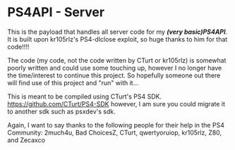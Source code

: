 # PS4API - Server

This is the payload that handles all server code for my <b><i>(very basic)PS4API</i></b>. It is built upon kr105rlz's PS4-dlclose exploit, so huge thanks to him for that code!!!!

The code (my code, not the code written by CTurt or kr105rlz) is somewhat poorly written and could use some touching up, however I no longer have the time/interest to continue this project. So hopefully someone out there will find use of this project and "run" with it...

This is meant to be compiled using CTurt's PS4 SDK. https://github.com/CTurt/PS4-SDK however, I am sure you could migrate it to another sdk such as psxdev's sdk. 

Again, I want to say thanks to the following people for their help in the PS4 Community: 2much4u, Bad ChoicesZ, CTurt, qwertyoruiop, kr105rlz, Z80, and Zecaxco